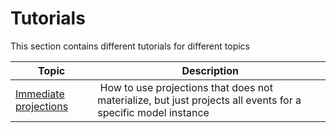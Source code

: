 # Tutorials

This section contains different tutorials for different topics

| Topic | Description |
| ----- | ----------- |
| [Immediate projections](./immediate-projections/index.md) | How to use projections that does not materialize, but just projects all events for a specific model instance |
